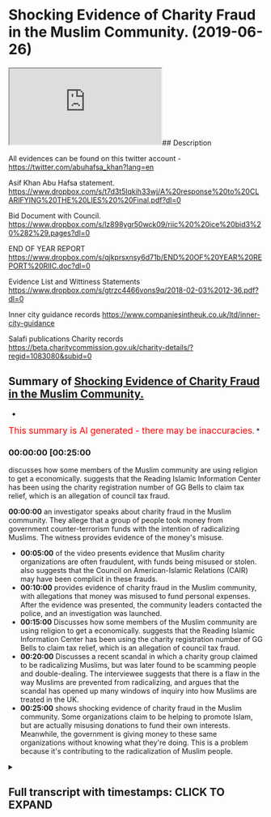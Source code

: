 # Shocking Evidence of Charity Fraud in the Muslim Community. (2019-06-26)

<iframe loading='lazy' src='https://www.youtube.com/embed/gme5G_PVt2I'></iframe>## Description

All evidences can be found on this twitter account - <https://twitter.com/abuhafsa_khan?lang=en>

Asif Khan Abu Hafsa statement.\
<https://www.dropbox.com/s/t7d3t5lqkih33wj/A%20response%20to%20CLARIFYING%20THE%20LIES%20%20Final.pdf?dl=0>

Bid Document with Council.
<https://www.dropbox.com/s/lz898ygr50wck09/riic%20%20ice%20bid3%20%282%29.pages?dl=0>

END OF YEAR REPORT
<https://www.dropbox.com/s/qjkprsxnsy6d71b/END%20OF%20YEAR%20REPORT%20RIIC.doc?dl=0>

Evidence List and Wittiness Statements
<https://www.dropbox.com/s/gtrzc4466vons9q/2018-02-03%2012-36.pdf?dl=0>

Inner city guidance records
<https://www.companiesintheuk.co.uk/ltd/inner-city-guidance>

Salafi publications Charity records
<https://beta.charitycommission.gov.uk/charity-details/?regid=1083080&subid=0>

## Summary of [Shocking Evidence of Charity Fraud in the Muslim Community.](https://www.youtube.com/watch?v=gme5G_PVt2I)

*

<span style="color:red; font-size:125%">This summary is AI generated - there may be inaccuracies</span>. \*

### <a onclick="modifyYTiframeseektime('1500')">00:00:00 \[00:25:00</a>

discusses how some members of the Muslim community are using religion to get a economically. suggests that the Reading Islamic Information Center has been using the charity registration number of GG Bells to claim tax relief, which is an allegation of council tax fraud.

**<a onclick="modifyYTiframeseektime('0')">00:00:00</a>**  an investigator speaks about charity fraud in the Muslim community. They allege that a group of people took money from government counter-terrorism funds with the intention of radicalizing Muslims. The witness provides evidence of the money's misuse.

*   **<a onclick="modifyYTiframeseektime('300')">00:05:00</a>** of the video presents evidence that Muslim charity organizations are often fraudulent, with funds being misused or stolen. also suggests that the Council on American-Islamic Relations (CAIR) may have been complicit in these frauds.
*   **<a onclick="modifyYTiframeseektime('600')">00:10:00</a>**  provides evidence of charity fraud in the Muslim community, with allegations that money was misused to fund personal expenses. After the evidence was presented, the community leaders contacted the police, and an investigation was launched.
*   **<a onclick="modifyYTiframeseektime('900')">00:15:00</a>** Discusses how some members of the Muslim community are using religion to get a economically. suggests that the Reading Islamic Information Center has been using the charity registration number of GG Bells to claim tax relief, which is an allegation of council tax fraud.
*   **<a onclick="modifyYTiframeseektime('1200')">00:20:00</a>** Discusses a recent scandal in which a charity group claimed to be radicalizing Muslims, but was later found to be scamming people and double-dealing. The interviewee suggests that there is a flaw in the way Muslims are prevented from radicalizing, and argues that the scandal has opened up many windows of inquiry into how Muslims are treated in the UK.
*   **<a onclick="modifyYTiframeseektime('1500')">00:25:00</a>**  shows shocking evidence of charity fraud in the Muslim community. Some organizations claim to be helping to promote Islam, but are actually misusing donations to fund their own interests. Meanwhile, the government is giving money to these same organizations without knowing what they're doing. This is a problem because it's contributing to the radicalization of Muslim people.

<details><summary><h2>Full transcript with timestamps: CLICK TO EXPAND</h2></summary>

<a onclick="modifyYTiframeseektime('0)')">0:00:00 assalamu aleikum wa rahmatullah wa</a> <a onclick="modifyYTiframeseektime('1)')">0:00:01 barakato we have come here to reading to</a> <a onclick="modifyYTiframeseektime('4)')">0:00:04 address a very serious issue and one</a> <a onclick="modifyYTiframeseektime('6)')">0:00:06 which concerns both Muslim communities</a> <a onclick="modifyYTiframeseektime('8)')">0:00:08 and non-muslim communities the question</a> <a onclick="modifyYTiframeseektime('11)')">0:00:11 is when the government gives money to</a> <a onclick="modifyYTiframeseektime('13)')">0:00:13 Muslim organizations for</a> <a onclick="modifyYTiframeseektime('16)')">0:00:16 counterterrorism what do these Muslim</a> <a onclick="modifyYTiframeseektime('18)')">0:00:18 organizations do today we're going to</a> <a onclick="modifyYTiframeseektime('21)')">0:00:21 investigate the case of the Salafi</a> <a onclick="modifyYTiframeseektime('24)')">0:00:24 publications and their offshoots and</a> <a onclick="modifyYTiframeseektime('27)')">0:00:27 associates a group of people who have a</a> <a onclick="modifyYTiframeseektime('30)')">0:00:30 record of accepting money from prevent</a> <a onclick="modifyYTiframeseektime('32)')">0:00:32 and other counter extremism agencies</a> <a onclick="modifyYTiframeseektime('36)')">0:00:36 with the pretense of being able to</a> <a onclick="modifyYTiframeseektime('38)')">0:00:38 counter all yeah D radicalize if you</a> <a onclick="modifyYTiframeseektime('41)')">0:00:41 like Muslim people the question is is</a> <a onclick="modifyYTiframeseektime('44)')">0:00:44 that really what they're doing with the</a> <a onclick="modifyYTiframeseektime('46)')">0:00:46 money</a> <a onclick="modifyYTiframeseektime('47)')">0:00:47 is it advisable for taxpayers money to</a> <a onclick="modifyYTiframeseektime('49)')">0:00:49 go on such services and such activities</a> <a onclick="modifyYTiframeseektime('54)')">0:00:54 when in fact there can be evidences and</a> <a onclick="modifyYTiframeseektime('57)')">0:00:57 there are allegations of the money being</a> <a onclick="modifyYTiframeseektime('61)')">0:01:01 this approach misappropriated today</a> <a onclick="modifyYTiframeseektime('63)')">0:01:03 we're going to speak to one of the</a> <a onclick="modifyYTiframeseektime('65)')">0:01:05 affected parties in reading in a famous</a> <a onclick="modifyYTiframeseektime('67)')">0:01:07 case where there is compelling evidence</a> <a onclick="modifyYTiframeseektime('71)')">0:01:11 for the allegation of a misappropriation</a> <a onclick="modifyYTiframeseektime('73)')">0:01:13 of funds we will talk about with our key</a> <a onclick="modifyYTiframeseektime('77)')">0:01:17 witness some of the real problems</a> <a onclick="modifyYTiframeseektime('79)')">0:01:19 pertaining to how these organizations</a> <a onclick="modifyYTiframeseektime('83)')">0:01:23 make the initial bid to D radicalize</a> <a onclick="modifyYTiframeseektime('86)')">0:01:26 Muslim communities take money and we</a> <a onclick="modifyYTiframeseektime('90)')">0:01:30 don't see the fruits of such d</a> <a onclick="modifyYTiframeseektime('91)')">0:01:31 radicalization at all salam alikum</a> <a onclick="modifyYTiframeseektime('95)')">0:01:35 warahmatu liar what I care - I'm here in</a> <a onclick="modifyYTiframeseektime('97)')">0:01:37 reading with that we'll have saw one of</a> <a onclick="modifyYTiframeseektime('99)')">0:01:39 the main witnesses for this case this</a> <a onclick="modifyYTiframeseektime('102)')">0:01:42 case which of misappropriation of wealth</a> <a onclick="modifyYTiframeseektime('105)')">0:01:45 and and basically this this case is</a> <a onclick="modifyYTiframeseektime('110)')">0:01:50 about sixteen and a half thousand pounds</a> <a onclick="modifyYTiframeseektime('111)')">0:01:51 I have been taken from counsel money and</a> <a onclick="modifyYTiframeseektime('113)')">0:01:53 and actually misappropriated completely</a> <a onclick="modifyYTiframeseektime('116)')">0:01:56 so what I'm gonna be asking Bahasa today</a> <a onclick="modifyYTiframeseektime('119)')">0:01:59 is about the evidence for that so alikum</a> <a onclick="modifyYTiframeseektime('121)')">0:02:01 how you have bahasa I'm going to put</a> <a onclick="modifyYTiframeseektime('124)')">0:02:04 over half so social media details in my</a> <a onclick="modifyYTiframeseektime('126)')">0:02:06 description box so you can see a list of</a> <a onclick="modifyYTiframeseektime('128)')">0:02:08 all documents that will be referred to</a> <a onclick="modifyYTiframeseektime('131)')">0:02:11 today</a> <a onclick="modifyYTiframeseektime('131)')">0:02:11 in on his Twitter and also I'll be</a> <a onclick="modifyYTiframeseektime('134)')">0:02:14 making a specific reference to send</a> <a onclick="modifyYTiframeseektime('137)')">0:02:17 documents and putting those specific</a> <a onclick="modifyYTiframeseektime('139)')">0:02:19 documents in the description box as well</a> <a onclick="modifyYTiframeseektime('140)')">0:02:20 so my first question is 16 and a half</a> <a onclick="modifyYTiframeseektime('143)')">0:02:23 thousand pounds you allege has been</a> <a onclick="modifyYTiframeseektime('146)')">0:02:26 taken i misappropriated by this this</a> <a onclick="modifyYTiframeseektime('150)')">0:02:30 community or these individuals that take</a> <a onclick="modifyYTiframeseektime('153)')">0:02:33 I've taken it what is your evidence for</a> <a onclick="modifyYTiframeseektime('154)')">0:02:34 that okay our evidence is that we have a</a> <a onclick="modifyYTiframeseektime('158)')">0:02:38 witness who was involved in the whole</a> <a onclick="modifyYTiframeseektime('162)')">0:02:42 project yeah brother name is e Samantha</a> <a onclick="modifyYTiframeseektime('166)')">0:02:46 and he first informed us that these</a> <a onclick="modifyYTiframeseektime('170)')">0:02:50 brothers meaning the problems were run</a> <a onclick="modifyYTiframeseektime('172)')">0:02:52 in the Masjid that was called ready</a> <a onclick="modifyYTiframeseektime('173)')">0:02:53 Islamic information center yes that they</a> <a onclick="modifyYTiframeseektime('176)')">0:02:56 applied for funding under the prevent</a> <a onclick="modifyYTiframeseektime('179)')">0:02:59 scheme and they were awarded the funding</a> <a onclick="modifyYTiframeseektime('181)')">0:03:01 our first will be her this will kind of</a> <a onclick="modifyYTiframeseektime('184)')">0:03:04 surprised when I was shocked actually to</a> <a onclick="modifyYTiframeseektime('186)')">0:03:06 find that those brothers had received is</a> <a onclick="modifyYTiframeseektime('188)')">0:03:08 funny because I was not aware of this</a> <a onclick="modifyYTiframeseektime('191)')">0:03:11 hmm so I party so look you need to prove</a> <a onclick="modifyYTiframeseektime('195)')">0:03:15 this so you need to bring the evidences</a> <a onclick="modifyYTiframeseektime('197)')">0:03:17 so he searches are come ahead into it he</a> <a onclick="modifyYTiframeseektime('200)')">0:03:20 went to the counter the following day</a> <a onclick="modifyYTiframeseektime('201)')">0:03:21 and I went with him so we both went to</a> <a onclick="modifyYTiframeseektime('204)')">0:03:24 the council and ISA obtained the</a> <a onclick="modifyYTiframeseektime('206)')">0:03:26 documents from the cancer so what you</a> <a onclick="modifyYTiframeseektime('208)')">0:03:28 obtained was that you obtained a big</a> <a onclick="modifyYTiframeseektime('210)')">0:03:30 document which is an application which</a> <a onclick="modifyYTiframeseektime('213)')">0:03:33 the brothers put forward requesting the</a> <a onclick="modifyYTiframeseektime('215)')">0:03:35 funding and we received the contract on</a> <a onclick="modifyYTiframeseektime('218)')">0:03:38 the cancer but you and you have those</a> <a onclick="modifyYTiframeseektime('220)')">0:03:40 documents yes of course I'll put them in</a> <a onclick="modifyYTiframeseektime('221)')">0:03:41 yeah you can add them to your link there</a> <a onclick="modifyYTiframeseektime('224)')">0:03:44 on my Twitter account right so the</a> <a onclick="modifyYTiframeseektime('226)')">0:03:46 second document was a contract between</a> <a onclick="modifyYTiframeseektime('228)')">0:03:48 them and a council staying where they</a> <a onclick="modifyYTiframeseektime('230)')">0:03:50 will spend the money and XYZ and then</a> <a onclick="modifyYTiframeseektime('233)')">0:03:53 the end of the end of the year report</a> <a onclick="modifyYTiframeseektime('235)')">0:03:55 which they produced in that report is</a> <a onclick="modifyYTiframeseektime('239)')">0:03:59 where they justify where this money went</a> <a onclick="modifyYTiframeseektime('241)')">0:04:01 and that's going to be kind of the main</a> <a onclick="modifyYTiframeseektime('244)')">0:04:04 evidence the end of the year</a> <a onclick="modifyYTiframeseektime('246)')">0:04:06 or because in that report they've lied</a> <a onclick="modifyYTiframeseektime('248)')">0:04:08 in there and claimed that they've paid</a> <a onclick="modifyYTiframeseektime('249)')">0:04:09 people and stuff which they hadn't right</a> <a onclick="modifyYTiframeseektime('252)')">0:04:12 so let's get this clear the council gave</a> <a onclick="modifyYTiframeseektime('256)')">0:04:16 sixteen and a half thousand pounds on</a> <a onclick="modifyYTiframeseektime('257)')">0:04:17 prevent for anti-terrorism related</a> <a onclick="modifyYTiframeseektime('260)')">0:04:20 activities to these to these individuals</a> <a onclick="modifyYTiframeseektime('262)')">0:04:22 who claim to be Salafi etc and you're</a> <a onclick="modifyYTiframeseektime('266)')">0:04:26 saying that the money that was given was</a> <a onclick="modifyYTiframeseektime('269)')">0:04:29 not used for those anti-extremism</a> <a onclick="modifyYTiframeseektime('272)')">0:04:32 activities in effect was misappropriated</a> <a onclick="modifyYTiframeseektime('275)')">0:04:35 completely well from what we know is</a> <a onclick="modifyYTiframeseektime('278)')">0:04:38 that they were awarded sixteen and a</a> <a onclick="modifyYTiframeseektime('280)')">0:04:40 half thousand pounds yes and in the end</a> <a onclick="modifyYTiframeseektime('283)')">0:04:43 of the year port where they've</a> <a onclick="modifyYTiframeseektime('285)')">0:04:45 justifying where the money went</a> <a onclick="modifyYTiframeseektime('287)')">0:04:47 they claimed to have paid witnesses we</a> <a onclick="modifyYTiframeseektime('290)')">0:04:50 stay had a paid and I'll give you a few</a> <a onclick="modifyYTiframeseektime('292)')">0:04:52 examples all right so I've got the same</a> <a onclick="modifyYTiframeseektime('295)')">0:04:55 document here yeah this is my witness</a> <a onclick="modifyYTiframeseektime('297)')">0:04:57 report which of the you can add to your</a> <a onclick="modifyYTiframeseektime('300)')">0:05:00 economic documents and in the in the end</a> <a onclick="modifyYTiframeseektime('306)')">0:05:06 of the year they've mentioned this Brava</a> <a onclick="modifyYTiframeseektime('311)')">0:05:11 called AB Dupree Abu Sufian</a> <a onclick="modifyYTiframeseektime('313)')">0:05:13 of the pre McDowell okay who is coming</a> <a onclick="modifyYTiframeseektime('316)')">0:05:16 in every week to do one of the main</a> <a onclick="modifyYTiframeseektime('319)')">0:05:19 speakers yes</a> <a onclick="modifyYTiframeseektime('320)')">0:05:20 they claim to take him and we have a</a> <a onclick="modifyYTiframeseektime('324)')">0:05:24 witness statement from him saying that</a> <a onclick="modifyYTiframeseektime('325)')">0:05:25 he did receive any funds from them right</a> <a onclick="modifyYTiframeseektime('327)')">0:05:27 and his fuel and other expenses and the</a> <a onclick="modifyYTiframeseektime('330)')">0:05:30 food and everything else was covered by</a> <a onclick="modifyYTiframeseektime('332)')">0:05:32 the brothers right maybe by myself yep</a> <a onclick="modifyYTiframeseektime('335)')">0:05:35 another example is the you paid for that</a> <a onclick="modifyYTiframeseektime('337)')">0:05:37 yourself yeah mainly yeah with the main</a> <a onclick="modifyYTiframeseektime('339)')">0:05:39 contributor towards these events okay</a> <a onclick="modifyYTiframeseektime('342)')">0:05:42 another point to mention is in the end</a> <a onclick="modifyYTiframeseektime('346)')">0:05:46 of the year report they mentioned that</a> <a onclick="modifyYTiframeseektime('348)')">0:05:48 they had a female only event which was</a> <a onclick="modifyYTiframeseektime('351)')">0:05:51 copied delivered by a qualified without</a> <a onclick="modifyYTiframeseektime('354)')">0:05:54 cupping what's that got to do with</a> <a onclick="modifyYTiframeseektime('355)')">0:05:55 anti-terrorism exactly now a funny thing</a> <a onclick="modifyYTiframeseektime('359)')">0:05:59 about it is the actual female copper was</a> <a onclick="modifyYTiframeseektime('362)')">0:06:02 the wife of one of the men towards Abdul</a> <a onclick="modifyYTiframeseektime('365)')">0:06:05 Allah Allah money exactly yeah dr. Abdul</a> <a onclick="modifyYTiframeseektime('368)')">0:06:08 need enough money mm-hmm and when I</a> <a onclick="modifyYTiframeseektime('370)')">0:06:10 approached him or text him and I asked</a> <a onclick="modifyYTiframeseektime('372)')">0:06:12 him did your wife get paid for this</a> <a onclick="modifyYTiframeseektime('374)')">0:06:14 event he</a> <a onclick="modifyYTiframeseektime('375)')">0:06:15 say no and you've got that detail you've</a> <a onclick="modifyYTiframeseektime('377)')">0:06:17 got evidence I may have I'm gonna have</a> <a onclick="modifyYTiframeseektime('379)')">0:06:19 to look for it yeah it's well known I</a> <a onclick="modifyYTiframeseektime('381)')">0:06:21 believe it's in one of the recordings</a> <a onclick="modifyYTiframeseektime('382)')">0:06:22 yes it's on your throat aha</a> <a onclick="modifyYTiframeseektime('386)')">0:06:26 but anyway it's a well known fact so of</a> <a onclick="modifyYTiframeseektime('388)')">0:06:28 question of did a lot of money regarding</a> <a onclick="modifyYTiframeseektime('390)')">0:06:30 this and said did your wife get paid by</a> <a onclick="modifyYTiframeseektime('392)')">0:06:32 the brothers for this event and he said</a> <a onclick="modifyYTiframeseektime('394)')">0:06:34 no no also another example is that a</a> <a onclick="modifyYTiframeseektime('402)')">0:06:42 claim said that in December 2010 they</a> <a onclick="modifyYTiframeseektime('404)')">0:06:44 had a mini conference which they did in</a> <a onclick="modifyYTiframeseektime('406)')">0:06:46 that conference both of the men to ask</a> <a onclick="modifyYTiframeseektime('409)')">0:06:49 one of them abou a teacher of the white</a> <a onclick="modifyYTiframeseektime('412)')">0:06:52 and Abu hockey Bilal Davis both came</a> <a onclick="modifyYTiframeseektime('416)')">0:06:56 from reading and did that conference in</a> <a onclick="modifyYTiframeseektime('418)')">0:06:58 the Birmingham meeting in question name</a> <a onclick="modifyYTiframeseektime('420)')">0:07:00 this myself and Issa and Allah and we</a> <a onclick="modifyYTiframeseektime('426)')">0:07:06 have Abdul Latif was also present and</a> <a onclick="modifyYTiframeseektime('428)')">0:07:08 they are witness to that they were</a> <a onclick="modifyYTiframeseektime('430)')">0:07:10 surprised that they didn't know that</a> <a onclick="modifyYTiframeseektime('434)')">0:07:14 would be useful right and so they said</a> <a onclick="modifyYTiframeseektime('437)')">0:07:17 they denied that they got any payment</a> <a onclick="modifyYTiframeseektime('438)')">0:07:18 they received any fundings and also they</a> <a onclick="modifyYTiframeseektime('440)')">0:07:20 were surprised and they grilled child in</a> <a onclick="modifyYTiframeseektime('443)')">0:07:23 the meeting because they were unaware</a> <a onclick="modifyYTiframeseektime('445)')">0:07:25 and this amusing that you had that we</a> <a onclick="modifyYTiframeseektime('446)')">0:07:26 had in 2016 mmm-hmm and the details in</a> <a onclick="modifyYTiframeseektime('451)')">0:07:31 the meeting is on my Twitter account</a> <a onclick="modifyYTiframeseektime('452)')">0:07:32 anybody another thing is another thing</a> <a onclick="modifyYTiframeseektime('459)')">0:07:39 they mentioned was the beginner Arabic</a> <a onclick="modifyYTiframeseektime('462)')">0:07:42 course</a> <a onclick="modifyYTiframeseektime('462)')">0:07:42 now this Arabic quote did take place for</a> <a onclick="modifyYTiframeseektime('465)')">0:07:45 six weeks</a> <a onclick="modifyYTiframeseektime('466)')">0:07:46 I believe there's only for an hour a</a> <a onclick="modifyYTiframeseektime('468)')">0:07:48 week okay what were the instructors</a> <a onclick="modifyYTiframeseektime('472)')">0:07:52 painters I don't know what hour because</a> <a onclick="modifyYTiframeseektime('473)')">0:07:53 the DVD fighting terrorism anyway right</a> <a onclick="modifyYTiframeseektime('475)')">0:07:55 and one of the main issues with this is</a> <a onclick="modifyYTiframeseektime('478)')">0:07:58 that it was not in the original</a> <a onclick="modifyYTiframeseektime('479)')">0:07:59 application yes so in the original in</a> <a onclick="modifyYTiframeseektime('482)')">0:08:02 the bid in the initial the big document</a> <a onclick="modifyYTiframeseektime('484)')">0:08:04 it states that 9,000 pounds will be paid</a> <a onclick="modifyYTiframeseektime('487)')">0:08:07 for two part-time workers or part-time</a> <a onclick="modifyYTiframeseektime('490)')">0:08:10 workers yes I think yes it says two</a> <a onclick="modifyYTiframeseektime('492)')">0:08:12 part-time yeah mini-conference of 1500</a> <a onclick="modifyYTiframeseektime('495)')">0:08:15 pounds which were they were awarded for</a> <a onclick="modifyYTiframeseektime('496)')">0:08:16 and a two thousand pound for admin and</a> <a onclick="modifyYTiframeseektime('499)')">0:08:19 management and printing and publication</a> <a onclick="modifyYTiframeseektime('502)')">0:08:22 of literature 1,500</a> <a onclick="modifyYTiframeseektime('504)')">0:08:24 was there any literature that was</a> <a onclick="modifyYTiframeseektime('506)')">0:08:26 produced nothing at all so leaflets in</a> <a onclick="modifyYTiframeseektime('508)')">0:08:28 terms of reduced by the brothers at all</a> <a onclick="modifyYTiframeseektime('511)')">0:08:31 well this is one of the main problems we</a> <a onclick="modifyYTiframeseektime('514)')">0:08:34 have is that the brothers that claim to</a> <a onclick="modifyYTiframeseektime('517)')">0:08:37 have what it says also here for an into</a> <a onclick="modifyYTiframeseektime('519)')">0:08:39 1,000 pounds for Internet webpage</a> <a onclick="modifyYTiframeseektime('520)')">0:08:40 Internet web page was WOW at that time</a> <a onclick="modifyYTiframeseektime('524)')">0:08:44 okay so this is what led us to believe</a> <a onclick="modifyYTiframeseektime('528)')">0:08:48 that those brothers stole the funds</a> <a onclick="modifyYTiframeseektime('531)')">0:08:51 because none of these things that</a> <a onclick="modifyYTiframeseektime('532)')">0:08:52 mention here more time so getting back</a> <a onclick="modifyYTiframeseektime('537)')">0:08:57 mm-hmm so we mentioned about the contact</a> <a onclick="modifyYTiframeseektime('541)')">0:09:01 between them and the council mmm yes</a> <a onclick="modifyYTiframeseektime('544)')">0:09:04 well out of the whole event some things</a> <a onclick="modifyYTiframeseektime('546)')">0:09:06 did take place yes but those activities</a> <a onclick="modifyYTiframeseektime('548)')">0:09:08 that they mentioned they paid for those</a> <a onclick="modifyYTiframeseektime('550)')">0:09:10 speakers when operator</a> <a onclick="modifyYTiframeseektime('552)')">0:09:12 yeah we're not paid mm-hmm and most of</a> <a onclick="modifyYTiframeseektime('554)')">0:09:14 the expenses were covered by either</a> <a onclick="modifyYTiframeseektime('556)')">0:09:16 myself and you have some evidence for</a> <a onclick="modifyYTiframeseektime('559)')">0:09:19 this if anyone were to ask you like you</a> <a onclick="modifyYTiframeseektime('561)')">0:09:21 know yes yeah and here's a question do</a> <a onclick="modifyYTiframeseektime('564)')">0:09:24 they have evidence of the contrary what</a> <a onclick="modifyYTiframeseektime('567)')">0:09:27 is what we asked them you be my asking</a> <a onclick="modifyYTiframeseektime('568)')">0:09:28 them for almost three years now right</a> <a onclick="modifyYTiframeseektime('570)')">0:09:30 what we like for them to do is bring us</a> <a onclick="modifyYTiframeseektime('572)')">0:09:32 evidence of proof or receipts that</a> <a onclick="modifyYTiframeseektime('574)')">0:09:34 updated to the son hated not updated</a> <a onclick="modifyYTiframeseektime('577)')">0:09:37 back at that time yep they're going back</a> <a onclick="modifyYTiframeseektime('579)')">0:09:39 in 2009 and 10 11</a> <a onclick="modifyYTiframeseektime('582)')">0:09:42 I believe they put the application in</a> <a onclick="modifyYTiframeseektime('584)')">0:09:44 2009 but the one I would the money</a> <a onclick="modifyYTiframeseektime('585)')">0:09:45 around 2010 2010 or 2011 that was the</a> <a onclick="modifyYTiframeseektime('590)')">0:09:50 time they were awarded the money and at</a> <a onclick="modifyYTiframeseektime('592)')">0:09:52 that time it is fired off at the center</a> <a onclick="modifyYTiframeseektime('596)')">0:09:56 but it became a much it mm-hmm</a> <a onclick="modifyYTiframeseektime('598)')">0:09:58 in fact the actual contract that decided</a> <a onclick="modifyYTiframeseektime('599)')">0:09:59 accounts or was in August and it became</a> <a onclick="modifyYTiframeseektime('602)')">0:10:02 a must year the few must be for that</a> <a onclick="modifyYTiframeseektime('604)')">0:10:04 mm-hmm alright so okay can you explain</a> <a onclick="modifyYTiframeseektime('609)')">0:10:09 what kind of effect this has had on the</a> <a onclick="modifyYTiframeseektime('610)')">0:10:10 community because here what we know from</a> <a onclick="modifyYTiframeseektime('613)')">0:10:13 the discussions that we've had is that</a> <a onclick="modifyYTiframeseektime('615)')">0:10:15 you you know this side of making</a> <a onclick="modifyYTiframeseektime('618)')">0:10:18 accusations about you guys and after</a> <a onclick="modifyYTiframeseektime('620)')">0:10:20 that they started doing a boycott on you</a> <a onclick="modifyYTiframeseektime('622)')">0:10:22 guys so what is this what's happened in</a> <a onclick="modifyYTiframeseektime('625)')">0:10:25 the community after after these kind of</a> <a onclick="modifyYTiframeseektime('627)')">0:10:27 allegations were made with the evidence</a> <a onclick="modifyYTiframeseektime('629)')">0:10:29 has provided that we've just seen here</a> <a onclick="modifyYTiframeseektime('631)')">0:10:31 which are quite compelling to be</a> <a onclick="modifyYTiframeseektime('633)')">0:10:33 what happened after that in terms of</a> <a onclick="modifyYTiframeseektime('635)')">0:10:35 them yeah the first thing we did is when</a> <a onclick="modifyYTiframeseektime('638)')">0:10:38 we tried to contact the Provost private</a> <a onclick="modifyYTiframeseektime('641)')">0:10:41 addressed mm-hmm and tried to talk to</a> <a onclick="modifyYTiframeseektime('642)')">0:10:42 them and say look he says came to this</a> <a onclick="modifyYTiframeseektime('645)')">0:10:45 accusation but he's bought evidences yes</a> <a onclick="modifyYTiframeseektime('647)')">0:10:47 we've seen these documents and Neely's</a> <a onclick="modifyYTiframeseektime('649)')">0:10:49 documents the end the report is full of</a> <a onclick="modifyYTiframeseektime('651)')">0:10:51 lights clear lies all these you know</a> <a onclick="modifyYTiframeseektime('654)')">0:10:54 things that you claimed to have done</a> <a onclick="modifyYTiframeseektime('656)')">0:10:56 what actual actual mustered up teasers</a> <a onclick="modifyYTiframeseektime('658)')">0:10:58 and I'll give you a few examples not one</a> <a onclick="modifyYTiframeseektime('659)')">0:10:59 of them yes I mentioned was that they</a> <a onclick="modifyYTiframeseektime('661)')">0:11:01 beforehand twice yes no I thought about</a> <a onclick="modifyYTiframeseektime('664)')">0:11:04 the children's class the teacher himself</a> <a onclick="modifyYTiframeseektime('667)')">0:11:07 was s Amanda I need confirm he didn't</a> <a onclick="modifyYTiframeseektime('670)')">0:11:10 get paid from any funding and rather the</a> <a onclick="modifyYTiframeseektime('672)')">0:11:12 parents have paid for with we met you</a> <a onclick="modifyYTiframeseektime('674)')">0:11:14 Saturday night yeah he's confirmed that</a> <a onclick="modifyYTiframeseektime('677)')">0:11:17 three brothers yeah he's also confirmed</a> <a onclick="modifyYTiframeseektime('679)')">0:11:19 that the parents were paying for that we</a> <a onclick="modifyYTiframeseektime('681)')">0:11:21 are witness statement from the parents</a> <a onclick="modifyYTiframeseektime('683)')">0:11:23 that said that so so the parents are</a> <a onclick="modifyYTiframeseektime('686)')">0:11:26 paying for it the government thinks that</a> <a onclick="modifyYTiframeseektime('688)')">0:11:28 they're paying for it and the government</a> <a onclick="modifyYTiframeseektime('690)')">0:11:30 thinks that they're paying for it to</a> <a onclick="modifyYTiframeseektime('692)')">0:11:32 fight extremism no but this is this</a> <a onclick="modifyYTiframeseektime('700)')">0:11:40 shows you I mean it's not even in the</a> <a onclick="modifyYTiframeseektime('702)')">0:11:42 initial bid is it an initial bid these</a> <a onclick="modifyYTiframeseektime('705)')">0:11:45 things that they mentioned in the</a> <a onclick="modifyYTiframeseektime('706)')">0:11:46 end-of-year report are not in the</a> <a onclick="modifyYTiframeseektime('708)')">0:11:48 initial bid him and things like the</a> <a onclick="modifyYTiframeseektime('710)')">0:11:50 weekly classes obviously has confirmed</a> <a onclick="modifyYTiframeseektime('713)')">0:11:53 that he didn't get paid for that</a> <a onclick="modifyYTiframeseektime('714)')">0:11:54 the female couple do confirm double lead</a> <a onclick="modifyYTiframeseektime('716)')">0:11:56 up the lilac money and he denies it I'm</a> <a onclick="modifyYTiframeseektime('719)')">0:11:59 ready to take my body with him well now</a> <a onclick="modifyYTiframeseektime('722)')">0:12:02 you wanna do you know the mini</a> <a onclick="modifyYTiframeseektime('725)')">0:12:05 conference was done and Abu Hakim and a</a> <a onclick="modifyYTiframeseektime('728)')">0:12:08 belief a teacher in the conference both</a> <a onclick="modifyYTiframeseektime('730)')">0:12:10 of them will be held but how do you love</a> <a onclick="modifyYTiframeseektime('732)')">0:12:12 people witnesses</a> <a onclick="modifyYTiframeseektime('733)')">0:12:13 well we've met some of your witnesses</a> <a onclick="modifyYTiframeseektime('735)')">0:12:15 today haven't we do a bit too camera shy</a> <a onclick="modifyYTiframeseektime('737)')">0:12:17 but we're at least two of them today and</a> <a onclick="modifyYTiframeseektime('740)')">0:12:20 we've been on the phone to to numerous</a> <a onclick="modifyYTiframeseektime('742)')">0:12:22 others and it does seem like there is</a> <a onclick="modifyYTiframeseektime('744)')">0:12:24 corroborating witness testimony to</a> <a onclick="modifyYTiframeseektime('746)')">0:12:26 everything you give your circles so</a> <a onclick="modifyYTiframeseektime('748)')">0:12:28 initially we wanted to you know</a> <a onclick="modifyYTiframeseektime('751)')">0:12:31 house if you like and then we ask the</a> <a onclick="modifyYTiframeseektime('753)')">0:12:33 problems that we requested that they</a> <a onclick="modifyYTiframeseektime('755)')">0:12:35 give us an explanation of what took</a> <a onclick="modifyYTiframeseektime('757)')">0:12:37 place yes and show us the proof so under</a> <a onclick="modifyYTiframeseektime('762)')">0:12:42 what had religious involvement and pull</a> <a onclick="modifyYTiframeseektime('766)')">0:12:46 Davis when they found out about this</a> <a onclick="modifyYTiframeseektime('769)')">0:12:49 what was their reaction</a> <a onclick="modifyYTiframeseektime('770)')">0:12:50 well we contacted them ourselves to have</a> <a onclick="modifyYTiframeseektime('774)')">0:12:54 a meeting and it was agreed and we went</a> <a onclick="modifyYTiframeseektime('777)')">0:12:57 to this meeting and at that meeting</a> <a onclick="modifyYTiframeseektime('780)')">0:13:00 those both of a hockey Minerva Katya</a> <a onclick="modifyYTiframeseektime('783)')">0:13:03 were judging in the affair hmm we kind</a> <a onclick="modifyYTiframeseektime('786)')">0:13:06 of surprised we didn't expect that we</a> <a onclick="modifyYTiframeseektime('787)')">0:13:07 just thought it was gonna be meeting he</a> <a onclick="modifyYTiframeseektime('788)')">0:13:08 said the evidence if we don't they're</a> <a onclick="modifyYTiframeseektime('790)')">0:13:10 gonna question both brothers an XY said</a> <a onclick="modifyYTiframeseektime('792)')">0:13:12 what took place in the meeting is a</a> <a onclick="modifyYTiframeseektime('795)')">0:13:15 statement that we put together so if you</a> <a onclick="modifyYTiframeseektime('796)')">0:13:16 relate to that state when they stare on</a> <a onclick="modifyYTiframeseektime('798)')">0:13:18 Twitter mm-hm and the details but uh in</a> <a onclick="modifyYTiframeseektime('803)')">0:13:23 that meeting it was judged by our hockey</a> <a onclick="modifyYTiframeseektime('805)')">0:13:25 that there was miss his probation of</a> <a onclick="modifyYTiframeseektime('808)')">0:13:28 funds hmm and that he was suggesting for</a> <a onclick="modifyYTiframeseektime('811)')">0:13:31 sure and you have evidence where we have</a> <a onclick="modifyYTiframeseektime('813)')">0:13:33 the witness statements you yes sir</a> <a onclick="modifyYTiframeseektime('814)')">0:13:34 problems that were present in the</a> <a onclick="modifyYTiframeseektime('815)')">0:13:35 meeting I know so we have recording</a> <a onclick="modifyYTiframeseektime('818)')">0:13:38 someone you do have that CCTV footage</a> <a onclick="modifyYTiframeseektime('824)')">0:13:44 but anyway our question it's quite safe</a> <a onclick="modifyYTiframeseektime('828)')">0:13:48 already</a> <a onclick="modifyYTiframeseektime('828)')">0:13:48 where did the money go that's right what</a> <a onclick="modifyYTiframeseektime('831)')">0:13:51 did you do with the money that's what he</a> <a onclick="modifyYTiframeseektime('834)')">0:13:54 comes out to so what we went to</a> <a onclick="modifyYTiframeseektime('836)')">0:13:56 Birmingham hmm which as I said I'm a</a> <a onclick="modifyYTiframeseektime('839)')">0:13:59 hockey man Hypatia well Hakim judged</a> <a onclick="modifyYTiframeseektime('842)')">0:14:02 that they would miss preparation of</a> <a onclick="modifyYTiframeseektime('844)')">0:14:04 France and that we suggested a shy to be</a> <a onclick="modifyYTiframeseektime('847)')">0:14:07 stepped down from the shore</a> <a onclick="modifyYTiframeseektime('848)')">0:14:08 no not sure there's the one who is very</a> <a onclick="modifyYTiframeseektime('851)')">0:14:11 free with the main guy yeah the one</a> <a onclick="modifyYTiframeseektime('853)')">0:14:13 who's doing this mustn't miss</a> <a onclick="modifyYTiframeseektime('855)')">0:14:15 appropriate shots right in three four</a> <a onclick="modifyYTiframeseektime('856)')">0:14:16 years down the line three four years</a> <a onclick="modifyYTiframeseektime('858)')">0:14:18 down the line if you go to did for blood</a> <a onclick="modifyYTiframeseektime('860)')">0:14:20 you still see shy holding the bucket</a> <a onclick="modifyYTiframeseektime('861)')">0:14:21 you'll still see you'll know if you're</a> <a onclick="modifyYTiframeseektime('863)')">0:14:23 going up but you might maybe upset maybe</a> <a onclick="modifyYTiframeseektime('866)')">0:14:26 after this video</a> <a onclick="modifyYTiframeseektime('867)')">0:14:27 \[Laughter]</a> <a onclick="modifyYTiframeseektime('869)')">0:14:29 I'll also send you a lot to send you an</a> <a onclick="modifyYTiframeseektime('872)')">0:14:32 audio clip yes one of the members that</a> <a onclick="modifyYTiframeseektime('874)')">0:14:34 was in the meeting in Birmingham in the</a> <a onclick="modifyYTiframeseektime('877)')">0:14:37 name of Adam Junaid hmm and you will</a> <a onclick="modifyYTiframeseektime('879)')">0:14:39 hear originated stating even in a secret</a> <a onclick="modifyYTiframeseektime('882)')">0:14:42 recording where he states that it's not</a> <a onclick="modifyYTiframeseektime('885)')">0:14:45 from hikmah for shy to be holding the</a> <a onclick="modifyYTiframeseektime('886)')">0:14:46 bucket oh yes I'm shy be a Steve any</a> <a onclick="modifyYTiframeseektime('888)')">0:14:48 third thing then what's the problem with</a> <a onclick="modifyYTiframeseektime('890)')">0:14:50 him holding the bucket mmm and so what</a> <a onclick="modifyYTiframeseektime('895)')">0:14:55 you're saying is that there was this</a> <a onclick="modifyYTiframeseektime('897)')">0:14:57 misappropriation of funds and because of</a> <a onclick="modifyYTiframeseektime('900)')">0:15:00 the gang mentality related to this this</a> <a onclick="modifyYTiframeseektime('904)')">0:15:04 this gang you know</a> <a onclick="modifyYTiframeseektime('906)')">0:15:06 Abraha DJ and I will bill out Paul</a> <a onclick="modifyYTiframeseektime('908)')">0:15:08 Phillips they tried to cover it all up</a> <a onclick="modifyYTiframeseektime('911)')">0:15:11 and the normally did they cover it up</a> <a onclick="modifyYTiframeseektime('912)')">0:15:12 but they tried to attack you for coming</a> <a onclick="modifyYTiframeseektime('914)')">0:15:14 out with it what happened so what</a> <a onclick="modifyYTiframeseektime('916)')">0:15:16 happened in the beginning was we went to</a> <a onclick="modifyYTiframeseektime('919)')">0:15:19 them and they judged it so we left it at</a> <a onclick="modifyYTiframeseektime('921)')">0:15:21 that we thought you know we just moved</a> <a onclick="modifyYTiframeseektime('922)')">0:15:22 forward the dour and Hum Dil uh you know</a> <a onclick="modifyYTiframeseektime('925)')">0:15:25 we wanted the assumption that you know</a> <a onclick="modifyYTiframeseektime('927)')">0:15:27 things were okay but then we came back</a> <a onclick="modifyYTiframeseektime('930)')">0:15:30 to ready and the brothers in ready</a> <a onclick="modifyYTiframeseektime('932)')">0:15:32 were attacking us on the member and</a> <a onclick="modifyYTiframeseektime('934)')">0:15:34 accusing of so this is all economic then</a> <a onclick="modifyYTiframeseektime('940)')">0:15:40 I mean this is I mean we thought I'm in</a> <a onclick="modifyYTiframeseektime('943)')">0:15:43 Ghana below we are to think that a lot</a> <a onclick="modifyYTiframeseektime('946)')">0:15:46 of these things that all these problems</a> <a onclick="modifyYTiframeseektime('948)')">0:15:48 are happening with tip dia and labeling</a> <a onclick="modifyYTiframeseektime('950)')">0:15:50 and things like that are actually</a> <a onclick="modifyYTiframeseektime('951)')">0:15:51 related to the religion but what's being</a> <a onclick="modifyYTiframeseektime('953)')">0:15:53 said here seems to know it seems to be</a> <a onclick="modifyYTiframeseektime('955)')">0:15:55 the case that they're using religion as</a> <a onclick="modifyYTiframeseektime('956)')">0:15:56 an ammunition like to to further their</a> <a onclick="modifyYTiframeseektime('960)')">0:16:00 own economic project that's the</a> <a onclick="modifyYTiframeseektime('962)')">0:16:02 allegation allegation but anyway getting</a> <a onclick="modifyYTiframeseektime('967)')">0:16:07 back to what you say after that you know</a> <a onclick="modifyYTiframeseektime('971)')">0:16:11 they start attacking us and you know I</a> <a onclick="modifyYTiframeseektime('973)')">0:16:13 was a DJ himself came to Redmond did a</a> <a onclick="modifyYTiframeseektime('975)')">0:16:15 lecture I mean that lecture he changed</a> <a onclick="modifyYTiframeseektime('979)')">0:16:19 the brothers of being infiltrated</a> <a onclick="modifyYTiframeseektime('982)')">0:16:22 infiltrators so this is why we decided</a> <a onclick="modifyYTiframeseektime('987)')">0:16:27 in January to go public and to defend</a> <a onclick="modifyYTiframeseektime('990)')">0:16:30 our honor the only reason what went</a> <a onclick="modifyYTiframeseektime('991)')">0:16:31 public was to defend her honor in this</a> <a onclick="modifyYTiframeseektime('993)')">0:16:33 because we based our accusation based</a> <a onclick="modifyYTiframeseektime('995)')">0:16:35 upon evidence so now it's on them to</a> <a onclick="modifyYTiframeseektime('997)')">0:16:37 prove they have them in the bulletin</a> <a onclick="modifyYTiframeseektime('1000)')">0:16:40 core since you've made the allegations</a> <a onclick="modifyYTiframeseektime('1002)')">0:16:42 and you've made the put the evidences</a> <a onclick="modifyYTiframeseektime('1003)')">0:16:43 forward they have to they have to</a> <a onclick="modifyYTiframeseektime('1005)')">0:16:45 produce the the receipts as you've</a> <a onclick="modifyYTiframeseektime('1007)')">0:16:47 mentioned and and I won't ask a final</a> <a onclick="modifyYTiframeseektime('1012)')">0:16:52 question when they've come to reading</a> <a onclick="modifyYTiframeseektime('1014)')">0:16:54 what was the difference in doubt between</a> <a onclick="modifyYTiframeseektime('1016)')">0:16:56 before and after they've come and they</a> <a onclick="modifyYTiframeseektime('1017)')">0:16:57 had their they put their hand into into</a> <a onclick="modifyYTiframeseektime('1020)')">0:17:00 the affairs of the reading community</a> <a onclick="modifyYTiframeseektime('1021)')">0:17:01 will do community I think in general</a> <a onclick="modifyYTiframeseektime('1023)')">0:17:03 there wasn't any issue with the brothers</a> <a onclick="modifyYTiframeseektime('1025)')">0:17:05 the brothers were United together is one</a> <a onclick="modifyYTiframeseektime('1027)')">0:17:07 individual in particular that came and</a> <a onclick="modifyYTiframeseektime('1029)')">0:17:09 he had you know like you know this is</a> <a onclick="modifyYTiframeseektime('1036)')">0:17:16 the one that kind of you know what'll be</a> <a onclick="modifyYTiframeseektime('1039)')">0:17:19 you know yeah this  \_\_  that we did in</a> <a onclick="modifyYTiframeseektime('1041)')">0:17:21 an encounter harshness with him and</a> <a onclick="modifyYTiframeseektime('1043)')">0:17:23 that's when we noticed that that will</a> <a onclick="modifyYTiframeseektime('1045)')">0:17:25 begin to change and they started making</a> <a onclick="modifyYTiframeseektime('1048)')">0:17:28 a hot yet of a few which is boy calm</a> <a onclick="modifyYTiframeseektime('1052)')">0:17:32 evidence it so when we questioned them</a> <a onclick="modifyYTiframeseektime('1054)')">0:17:34 this is where they kind of you know turn</a> <a onclick="modifyYTiframeseektime('1056)')">0:17:36 the guns if you like mm-hmm and we've</a> <a onclick="modifyYTiframeseektime('1059)')">0:17:39 we've got information that suggests I</a> <a onclick="modifyYTiframeseektime('1061)')">0:17:41 mean obviously we can't go into too much</a> <a onclick="modifyYTiframeseektime('1063)')">0:17:43 detail but they've got many companies</a> <a onclick="modifyYTiframeseektime('1065)')">0:17:45 either come limited companies or</a> <a onclick="modifyYTiframeseektime('1066)')">0:17:46 charities now I get hundreds of</a> <a onclick="modifyYTiframeseektime('1068)')">0:17:48 thousands of pounds like you know</a> <a onclick="modifyYTiframeseektime('1069)')">0:17:49 selected publications charity and 2014</a> <a onclick="modifyYTiframeseektime('1072)')">0:17:52 which is not far away from this time</a> <a onclick="modifyYTiframeseektime('1073)')">0:17:53 we've got a million pounds in in funds I</a> <a onclick="modifyYTiframeseektime('1076)')">0:17:56 mean we can't make any allegations on a</a> <a onclick="modifyYTiframeseektime('1079)')">0:17:59 legal level but is it safe to assume</a> <a onclick="modifyYTiframeseektime('1082)')">0:18:02 that a lot of that money is coming from</a> <a onclick="modifyYTiframeseektime('1083)')">0:18:03 prevent and should prevent and the</a> <a onclick="modifyYTiframeseektime('1085)')">0:18:05 government and the council in your</a> <a onclick="modifyYTiframeseektime('1086)')">0:18:06 opinion would you advise them to be more</a> <a onclick="modifyYTiframeseektime('1088)')">0:18:08 cautious as to how and why they would</a> <a onclick="modifyYTiframeseektime('1089)')">0:18:09 give money to to people that have a</a> <a onclick="modifyYTiframeseektime('1091)')">0:18:11 track record of this that's the question</a> <a onclick="modifyYTiframeseektime('1095)')">0:18:15 the question is when you look into the</a> <a onclick="modifyYTiframeseektime('1097)')">0:18:17 overriding affair yes one thing I picked</a> <a onclick="modifyYTiframeseektime('1100)')">0:18:20 up a notice that the actual initial</a> <a onclick="modifyYTiframeseektime('1101)')">0:18:21 application that was given to the</a> <a onclick="modifyYTiframeseektime('1103)')">0:18:23 council in there's mention that that the</a> <a onclick="modifyYTiframeseektime('1107)')">0:18:27 reading organization is affiliated with</a> <a onclick="modifyYTiframeseektime('1110)')">0:18:30 the Birmingham organization which was</a> <a onclick="modifyYTiframeseektime('1112)')">0:18:32 inner city guidance yes which is Paul</a> <a onclick="modifyYTiframeseektime('1114)')">0:18:34 Davis is an organization that is</a> <a onclick="modifyYTiframeseektime('1116)')">0:18:36 Hakeem's</a> <a onclick="modifyYTiframeseektime('1118)')">0:18:38 \[Music]</a> <a onclick="modifyYTiframeseektime('1120)')">0:18:40 so can you make that point again so what</a> <a onclick="modifyYTiframeseektime('1123)')">0:18:43 which one is associated with which so in</a> <a onclick="modifyYTiframeseektime('1125)')">0:18:45 the documentation in the initial bit</a> <a onclick="modifyYTiframeseektime('1128)')">0:18:48 which is the application that portal to</a> <a onclick="modifyYTiframeseektime('1130)')">0:18:50 the console yeah it mentions that they</a> <a onclick="modifyYTiframeseektime('1134)')">0:18:54 mentioned that there worked with or</a> <a onclick="modifyYTiframeseektime('1135)')">0:18:55 affiliated with in Assateague Island</a> <a onclick="modifyYTiframeseektime('1137)')">0:18:57 City guidance which is pool Davis's</a> <a onclick="modifyYTiframeseektime('1141)')">0:19:01 organization which has been dissolved by</a> <a onclick="modifyYTiframeseektime('1144)')">0:19:04 the way yeah no accounts no conscious</a> <a onclick="modifyYTiframeseektime('1147)')">0:19:07 yeah no counts because it changed into a</a> <a onclick="modifyYTiframeseektime('1152)')">0:19:12 charity I've looked in seas right and</a> <a onclick="modifyYTiframeseektime('1154)')">0:19:14 even on both on that there's no accounts</a> <a onclick="modifyYTiframeseektime('1157)')">0:19:17 yeah but we know what we know from what</a> <a onclick="modifyYTiframeseektime('1159)')">0:19:19 you're saying that there was money</a> <a onclick="modifyYTiframeseektime('1160)')">0:19:20 pumped into that as well why the kapre</a> <a onclick="modifyYTiframeseektime('1162)')">0:19:22 yes why this big cover-up and why try to</a> <a onclick="modifyYTiframeseektime('1165)')">0:19:25 you know cover this whole thing up</a> <a onclick="modifyYTiframeseektime('1168)')">0:19:28 questions I'm not gonna accuse them yeah</a> <a onclick="modifyYTiframeseektime('1173)')">0:19:33 we can't already it's great cop just</a> <a onclick="modifyYTiframeseektime('1177)')">0:19:37 click up in ask Lake up yeah you know we</a> <a onclick="modifyYTiframeseektime('1179)')">0:19:39 could use the evidences now they have to</a> <a onclick="modifyYTiframeseektime('1181)')">0:19:41 produce the receipts receipts and show</a> <a onclick="modifyYTiframeseektime('1184)')">0:19:44 us where these money is gone so there's</a> <a onclick="modifyYTiframeseektime('1186)')">0:19:46 another allegation that the reading</a> <a onclick="modifyYTiframeseektime('1188)')">0:19:48 islamic information center have been</a> <a onclick="modifyYTiframeseektime('1190)')">0:19:50 using my GG bells charity registration</a> <a onclick="modifyYTiframeseektime('1192)')">0:19:52 number to claim tax relief which is</a> <a onclick="modifyYTiframeseektime('1195)')">0:19:55 actually a cable which is actually an</a> <a onclick="modifyYTiframeseektime('1197)')">0:19:57 allegation of council tax fraud yes I</a> <a onclick="modifyYTiframeseektime('1201)')">0:20:01 did some research</a> <a onclick="modifyYTiframeseektime('1203)')">0:20:03 only when the novel wanted to sell the</a> <a onclick="modifyYTiframeseektime('1205)')">0:20:05 building so maybe next occasion and in</a> <a onclick="modifyYTiframeseektime('1208)')">0:20:08 the business I did a little research and</a> <a onclick="modifyYTiframeseektime('1211)')">0:20:11 code up the council and believe the link</a> <a onclick="modifyYTiframeseektime('1215)')">0:20:15 is you can add the link of the audio and</a> <a onclick="modifyYTiframeseektime('1217)')">0:20:17 I'm questioning the council regarding</a> <a onclick="modifyYTiframeseektime('1218)')">0:20:18 this and they told me that the bill is</a> <a onclick="modifyYTiframeseektime('1221)')">0:20:21 registered under mark is more artificial</a> <a onclick="modifyYTiframeseektime('1222)')">0:20:22 my surprise I was quite shocked so I</a> <a onclick="modifyYTiframeseektime('1226)')">0:20:26 went to go visit the brothers in Slough</a> <a onclick="modifyYTiframeseektime('1228)')">0:20:28 and arranged to see abdula dalla Mandy</a> <a onclick="modifyYTiframeseektime('1233)')">0:20:33 and I approached him and I question him</a> <a onclick="modifyYTiframeseektime('1236)')">0:20:36 regarding this and he was shocked and</a> <a onclick="modifyYTiframeseektime('1238)')">0:20:38 amazed at the time and you'll hear from</a> <a onclick="modifyYTiframeseektime('1240)')">0:20:40 the secret recording where the</a> <a onclick="modifyYTiframeseektime('1242)')">0:20:42 profitable concern with this and</a> <a onclick="modifyYTiframeseektime('1244)')">0:20:44 I said to them look you know these</a> <a onclick="modifyYTiframeseektime('1245)')">0:20:45 individuals are using your charm status</a> <a onclick="modifyYTiframeseektime('1247)')">0:20:47 you know is there some food that they've</a> <a onclick="modifyYTiframeseektime('1249)')">0:20:49 done while you implicate in this or you</a> <a onclick="modifyYTiframeseektime('1251)')">0:20:51 know did you give him permission they</a> <a onclick="modifyYTiframeseektime('1253)')">0:20:53 denied it the night they gave permission</a> <a onclick="modifyYTiframeseektime('1256)')">0:20:56 to him today but later on down the line</a> <a onclick="modifyYTiframeseektime('1259)')">0:20:59 a month later once I sent him the</a> <a onclick="modifyYTiframeseektime('1261)')">0:21:01 evidences these are all diamo Twitter</a> <a onclick="modifyYTiframeseektime('1263)')">0:21:03 account where of develop money very</a> <a onclick="modifyYTiframeseektime('1265)')">0:21:05 upset and he claims that he did get them</a> <a onclick="modifyYTiframeseektime('1268)')">0:21:08 permission and he claims I remember</a> <a onclick="modifyYTiframeseektime('1271)')">0:21:11 again this is a serious fault</a> <a onclick="modifyYTiframeseektime('1273)')">0:21:13 hmm and these individuals the likes of</a> <a onclick="modifyYTiframeseektime('1277)')">0:21:17 the Lahani al-fatihah Albuquerque one</a> <a onclick="modifyYTiframeseektime('1280)')">0:21:20 bomb in the tower is a big question mark</a> <a onclick="modifyYTiframeseektime('1283)')">0:21:23 on a dollar and they trustworthiness</a> <a onclick="modifyYTiframeseektime('1286)')">0:21:26 absolutely would you say that there has</a> <a onclick="modifyYTiframeseektime('1288)')">0:21:28 been a sectarianism his be as is</a> <a onclick="modifyYTiframeseektime('1291)')">0:21:31 referred to in Arabic in the treatment</a> <a onclick="modifyYTiframeseektime('1293)')">0:21:33 of Muslims generally Sunni Muslims that</a> <a onclick="modifyYTiframeseektime('1298)')">0:21:38 claim to even be Salafi you know they</a> <a onclick="modifyYTiframeseektime('1300)')">0:21:40 came to be Salafi and then now they're</a> <a onclick="modifyYTiframeseektime('1302)')">0:21:42 being boycotted they're being attacked</a> <a onclick="modifyYTiframeseektime('1304)')">0:21:44 because they're coming up with these</a> <a onclick="modifyYTiframeseektime('1305)')">0:21:45 evidences in writing and say look we've</a> <a onclick="modifyYTiframeseektime('1307)')">0:21:47 paid for these things and all of the</a> <a onclick="modifyYTiframeseektime('1308)')">0:21:48 things are happening it and now you've</a> <a onclick="modifyYTiframeseektime('1310)')">0:21:50 boycotted us and their taxes have you</a> <a onclick="modifyYTiframeseektime('1311)')">0:21:51 experienced any of that yourself well</a> <a onclick="modifyYTiframeseektime('1314)')">0:21:54 this is was amazed as brothers you have</a> <a onclick="modifyYTiframeseektime('1317)')">0:21:57 these individuals who claim to be upon</a> <a onclick="modifyYTiframeseektime('1318)')">0:21:58 scent of here and they claim to be</a> <a onclick="modifyYTiframeseektime('1321)')">0:22:01 people of evidence and claim to be</a> <a onclick="modifyYTiframeseektime('1322)')">0:22:02 people of chief and Hawkins on so and we</a> <a onclick="modifyYTiframeseektime('1326)')">0:22:06 were made for lighting inmates we get</a> <a onclick="modifyYTiframeseektime('1327)')">0:22:07 bubbles duck callers and they say I feel</a> <a onclick="modifyYTiframeseektime('1330)')">0:22:10 you know we're hearing this and that and</a> <a onclick="modifyYTiframeseektime('1332)')">0:22:12 what's our simple mind about the</a> <a onclick="modifyYTiframeseektime('1333)')">0:22:13 brothers and when you question them you</a> <a onclick="modifyYTiframeseektime('1335)')">0:22:15 said have you gone for evidence II know</a> <a onclick="modifyYTiframeseektime('1337)')">0:22:17 have you looked at them you know you see</a> <a onclick="modifyYTiframeseektime('1339)')">0:22:19 the voice notes have you seen the amount</a> <a onclick="modifyYTiframeseektime('1340)')">0:22:20 of evidence</a> <a onclick="modifyYTiframeseektime('1341)')">0:22:21 yes abide it and you find no so it's</a> <a onclick="modifyYTiframeseektime('1344)')">0:22:24 like how did you come to that conclusion</a> <a onclick="modifyYTiframeseektime('1345)')">0:22:25 right right how can you judge that the</a> <a onclick="modifyYTiframeseektime('1347)')">0:22:27 brothers on line we faced everything</a> <a onclick="modifyYTiframeseektime('1349)')">0:22:29 upon evidences so yes yes definitely a</a> <a onclick="modifyYTiframeseektime('1352)')">0:22:32 hundred percent it seems to be a his</a> <a onclick="modifyYTiframeseektime('1353)')">0:22:33 beer so in other words you're saying</a> <a onclick="modifyYTiframeseektime('1357)')">0:22:37 that they think they're immune to</a> <a onclick="modifyYTiframeseektime('1359)')">0:22:39 criticism there'll be a cover anything</a> <a onclick="modifyYTiframeseektime('1362)')">0:22:42 happens within the Muslim community and</a> <a onclick="modifyYTiframeseektime('1364)')">0:22:44 they're involved they'll always vouch</a> <a onclick="modifyYTiframeseektime('1366)')">0:22:46 for their own you know blatant</a> <a onclick="modifyYTiframeseektime('1371)')">0:22:51 double standards and everything else it</a> <a onclick="modifyYTiframeseektime('1374)')">0:22:54 amazes me well thy amazes me and the</a> <a onclick="modifyYTiframeseektime('1376)')">0:22:56 situation already iliza sad situation</a> <a onclick="modifyYTiframeseektime('1379)')">0:22:59 because we've had the boycotting of</a> <a onclick="modifyYTiframeseektime('1381)')">0:23:01 Salafi prophets without justification</a> <a onclick="modifyYTiframeseektime('1382)')">0:23:02 and evidence is attacking Salafi purpose</a> <a onclick="modifyYTiframeseektime('1385)')">0:23:05 from the member warning against Salafi</a> <a onclick="modifyYTiframeseektime('1387)')">0:23:07 brothers not returning the salam to the</a> <a onclick="modifyYTiframeseektime('1389)')">0:23:09 brothers and the general folk so to</a> <a onclick="modifyYTiframeseektime('1392)')">0:23:12 conclude with the recent scandal with</a> <a onclick="modifyYTiframeseektime('1394)')">0:23:14 hassan antenor mandala where they've</a> <a onclick="modifyYTiframeseektime('1396)')">0:23:16 been leading double lives it's led the</a> <a onclick="modifyYTiframeseektime('1399)')">0:23:19 Muslim community to investigate who else</a> <a onclick="modifyYTiframeseektime('1402)')">0:23:22 is doing leading a double life if you're</a> <a onclick="modifyYTiframeseektime('1405)')">0:23:25 like who else is taking money saying</a> <a onclick="modifyYTiframeseektime('1407)')">0:23:27 that they're gonna do one thing with</a> <a onclick="modifyYTiframeseektime('1408)')">0:23:28 that money and they're doing something</a> <a onclick="modifyYTiframeseektime('1409)')">0:23:29 completely different with it who else is</a> <a onclick="modifyYTiframeseektime('1411)')">0:23:31 scamming not only the Muslim community</a> <a onclick="modifyYTiframeseektime('1413)')">0:23:33 but the non-muslim community and even</a> <a onclick="modifyYTiframeseektime('1414)')">0:23:34 the government with money and our</a> <a onclick="modifyYTiframeseektime('1418)')">0:23:38 investigations lead us to these kinds of</a> <a onclick="modifyYTiframeseektime('1421)')">0:23:41 places places where historic cases cold</a> <a onclick="modifyYTiframeseektime('1424)')">0:23:44 cases even have been remade we unearth</a> <a onclick="modifyYTiframeseektime('1429)')">0:23:49 them if you like and lots of evidences</a> <a onclick="modifyYTiframeseektime('1431)')">0:23:51 have been brought forward now the ball</a> <a onclick="modifyYTiframeseektime('1433)')">0:23:53 is in the core of those individuals and</a> <a onclick="modifyYTiframeseektime('1435)')">0:23:55 Salafi publications as we mentioned in</a> <a onclick="modifyYTiframeseektime('1438)')">0:23:58 organisation in 2014 alone which got 1</a> <a onclick="modifyYTiframeseektime('1441)')">0:24:01 million pounds of charity funding now we</a> <a onclick="modifyYTiframeseektime('1444)')">0:24:04 want to understand where they got that</a> <a onclick="modifyYTiframeseektime('1445)')">0:24:05 money from in the first place because</a> <a onclick="modifyYTiframeseektime('1447)')">0:24:07 their social media accounts don't don't</a> <a onclick="modifyYTiframeseektime('1449)')">0:24:09 suggest that they can get that kind of</a> <a onclick="modifyYTiframeseektime('1451)')">0:24:11 money from general fund raising or</a> <a onclick="modifyYTiframeseektime('1453)')">0:24:13 Masjid fundraising but if we were to</a> <a onclick="modifyYTiframeseektime('1456)')">0:24:16 assume that that was from the government</a> <a onclick="modifyYTiframeseektime('1458)')">0:24:18 and these kinds of things are happening</a> <a onclick="modifyYTiframeseektime('1461)')">0:24:21 here in reading how does that give</a> <a onclick="modifyYTiframeseektime('1463)')">0:24:23 either the government or other Muslims</a> <a onclick="modifyYTiframeseektime('1465)')">0:24:25 the confidence to give you money in</a> <a onclick="modifyYTiframeseektime('1468)')">0:24:28 order to quote-unquote</a> <a onclick="modifyYTiframeseektime('1469)')">0:24:29 D radicalize people and how is it d</a> <a onclick="modifyYTiframeseektime('1472)')">0:24:32 radicalization when in fact people</a> <a onclick="modifyYTiframeseektime('1475)')">0:24:35 become more more radical in their</a> <a onclick="modifyYTiframeseektime('1477)')">0:24:37 attitude towards other Muslims it seems</a> <a onclick="modifyYTiframeseektime('1479)')">0:24:39 to us that there has been a flaw in the</a> <a onclick="modifyYTiframeseektime('1482)')">0:24:42 preventive strategy a real problem in</a> <a onclick="modifyYTiframeseektime('1484)')">0:24:44 the way both prevent have reacted to</a> <a onclick="modifyYTiframeseektime('1486)')">0:24:46 Muslim communities and as a result how</a> <a onclick="modifyYTiframeseektime('1488)')">0:24:48 Muslim communities react to prevent so</a> <a onclick="modifyYTiframeseektime('1492)')">0:24:52 this case this case of reading has</a> <a onclick="modifyYTiframeseektime('1494)')">0:24:54 opened up many different windows of</a> <a onclick="modifyYTiframeseektime('1497)')">0:24:57 inquiry and in this interview we've been</a> <a onclick="modifyYTiframeseektime('1500)')">0:25:00 able to see</a> <a onclick="modifyYTiframeseektime('1501)')">0:25:01 how things can go really wrong both for</a> <a onclick="modifyYTiframeseektime('1505)')">0:25:05 those organizations who claim to claim</a> <a onclick="modifyYTiframeseektime('1508)')">0:25:08 to be they say for example Salafi in</a> <a onclick="modifyYTiframeseektime('1509)')">0:25:09 this case and for the government who</a> <a onclick="modifyYTiframeseektime('1511)')">0:25:11 claim to be giving money or think that</a> <a onclick="modifyYTiframeseektime('1513)')">0:25:13 they're giving money for the D</a> <a onclick="modifyYTiframeseektime('1514)')">0:25:14 radicalization of Muslim people salam</a> <a onclick="modifyYTiframeseektime('1517)')">0:25:17 alikum warahmatu I hear what I get</a>

</details>
